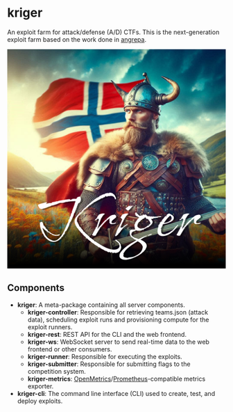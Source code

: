 # kriger

An exploit farm for attack/defense (A/D) CTFs. This is the next-generation exploit farm based on the work done
in [angrepa](https://github.com/Cyberlandslaget/angrepa).

![](.github/assets/logo.png)

## Components

- **kriger**: A meta-package containing all server components.
    - **kriger-controller**: Responsible for retrieving teams.json (attack data), scheduling exploit runs and
      provisioning compute for the exploit runners.
    - **kriger-rest**: REST API for the CLI and the web frontend.
    - **kriger-ws**: WebSocket server to send real-time data to the web frontend or other consumers.
    - **kriger-runner**: Responsible for executing the exploits.
    - **kriger-submitter**: Responsible for submitting flags to the competition system.
    - **kriger-metrics**: [OpenMetrics](https://openmetrics.io/)/[Prometheus](https://prometheus.io/)-compatible
      metrics exporter.
- **kriger-cli**: The command line interface (CLI) used to create, test, and deploy exploits.

